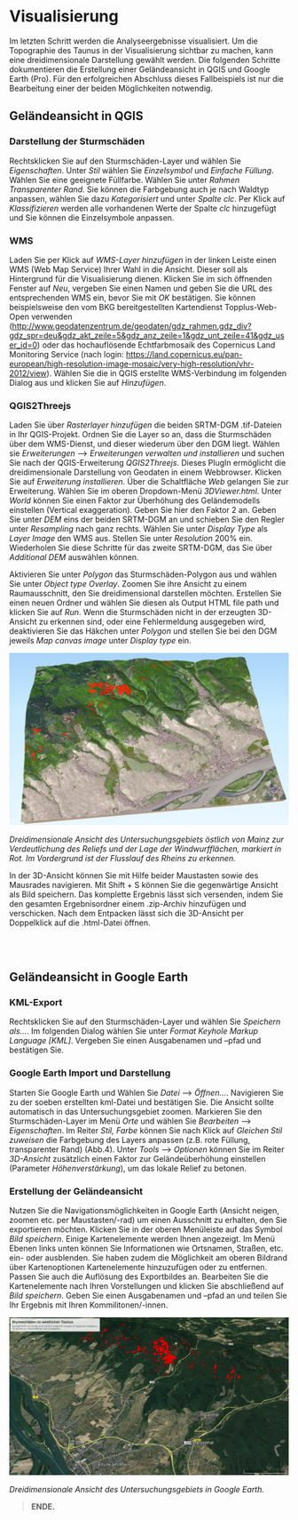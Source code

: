 # Visualisierung

Im letzten Schritt werden die Analyseergebnisse visualisiert. Um die Topographie des Taunus in der Visualisierung sichtbar zu machen, kann eine dreidimensionale Darstellung gewählt werden. Die folgenden Schritte dokumentieren die Erstellung einer Geländeansicht in QGIS und Google Earth (Pro). Für den erfolgreichen Abschluss dieses Fallbeispiels ist nur die Bearbeitung einer der beiden Möglichkeiten notwendig.

## Geländeansicht in QGIS
### Darstellung der Sturmschäden
Rechtsklicken Sie auf den Sturmschäden-Layer und wählen Sie *Eigenschaften*. Unter *Stil* wählen Sie *Einzelsymbol* und *Einfache Füllung*. Wählen Sie eine geeignete Füllfarbe. Wählen Sie unter *Rahmen* *Transparenter Rand*. Sie können die Farbgebung auch je nach Waldtyp anpassen, wählen Sie dazu *Kategorisiert* und unter *Spalte* *clc*. Per Klick auf *Klassifizieren* werden alle vorhandenen Werte der Spalte *clc* hinzugefügt und Sie können die Einzelsymbole anpassen. 

### WMS 
Laden Sie per Klick auf *WMS-Layer hinzufügen* in der linken Leiste einen WMS (Web Map Service) Ihrer Wahl in die Ansicht. Dieser soll als Hintergrund für die Visualisierung dienen. Klicken Sie im sich öffnenden Fenster auf *Neu*, vergeben Sie einen Namen und geben Sie die URL des entsprechenden WMS ein, bevor Sie mit *OK* bestätigen. Sie können beispielsweise den vom BKG bereitgestellten Kartendienst Topplus-Web-Open verwenden (http://www.geodatenzentrum.de/geodaten/gdz_rahmen.gdz_div?gdz_spr=deu&gdz_akt_zeile=5&gdz_anz_zeile=1&gdz_unt_zeile=41&gdz_user_id=0) oder das hochauflösende Echtfarbmosaik des Copernicus Land Monitoring Service (nach login: https://land.copernicus.eu/pan-european/high-resolution-image-mosaic/very-high-resolution/vhr-2012/view). Wählen Sie die in QGIS erstellte WMS-Verbindung im folgenden Dialog aus und klicken Sie auf *Hinzufügen*. 

### QGIS2Threejs 
Laden Sie über *Rasterlayer hinzufügen* die beiden SRTM-DGM .tif-Dateien in Ihr QGIS-Projekt. Ordnen Sie die Layer so an, dass die Sturmschäden über dem WMS-Dienst, und dieser wiederum über den DGM liegt. Wählen sie *Erweiterungen* --> *Erweiterungen verwalten und installieren* und suchen Sie nach der QGIS-Erweiterung *QGIS2Threejs*. Dieses PlugIn ermöglicht die dreidimensionale Darstellung von Geodaten in einem Webbrowser. Klicken Sie auf *Erweiterung installieren*. Über die Schaltfläche *Web* gelangen Sie zur Erweiterung. Wählen Sie im oberen Dropdown-Menü *3DViewer.html*. Unter *World* können Sie einen Faktor zur Überhöhung des Geländemodells einstellen (Vertical exaggeration). Geben Sie hier den Faktor 2 an. Geben Sie unter *DEM* eins der beiden SRTM-DGM an und schieben Sie den Regler unter *Resampling* nach ganz rechts. Wählen Sie unter *Display Type* als *Layer Image* den WMS aus. Stellen Sie unter *Resolution* 200% ein. Wiederholen Sie diese Schritte für das zweite SRTM-DGM, das Sie über *Additional DEM* auswählen können. 

Aktivieren Sie unter *Polygon* das Sturmschäden-Polygon aus und wählen Sie unter *Object type Overlay*. Zoomen Sie ihre Ansicht zu einem Raumausschnitt, den Sie dreidimensional darstellen möchten. Erstellen Sie einen neuen Ordner und wählen Sie diesen als Output HTML file path und klicken Sie auf *Run*. Wenn die Sturmschäden nicht in der erzeugten 3D-Ansicht zu erkennen sind, oder eine Fehlermeldung ausgegeben wird, deaktivieren Sie das Häkchen unter *Polygon* und stellen Sie bei den DGM jeweils *Map canvas image* unter *Display type* ein. 

![QGIS2Threejs](/pages/09.Geovisualisierung/QGIS2Threejs_output.png)

*Dreidimensionale Ansicht des Untersuchungsgebiets östlich von Mainz zur Verdeutlichung des Reliefs und der Lage der Windwurfflächen, markiert in Rot. Im Vordergrund ist der Flusslauf des Rheins zu erkennen.*

In der 3D-Ansicht können Sie mit Hilfe beider Maustasten sowie des Mausrades navigieren. Mit Shift + S können Sie die gegenwärtige Ansicht als Bild speichern. Das komplette Ergebnis lässt sich versenden, indem Sie den gesamten Ergebnisordner einem .zip-Archiv hinzufügen und verschicken. Nach dem Entpacken lässt sich die 3D-Ansicht per Doppelklick auf die .html-Datei öffnen.

<br><br>

## Geländeansicht in Google Earth
### KML-Export
Rechtsklicken Sie auf den Sturmschäden-Layer und wählen Sie *Speichern als…*. Im folgenden Dialog wählen Sie unter *Format Keyhole Markup Language [KML]*. Vergeben Sie einen Ausgabenamen und –pfad und bestätigen Sie. 

### Google Earth Import und Darstellung
Starten Sie Google Earth und Wählen Sie *Datei* --> *Öffnen…*. Navigieren Sie zu der soeben erstellten kml-Datei und bestätigen Sie. Die Ansicht sollte automatisch in das Untersuchungsgebiet zoomen. Markieren Sie den Sturmschäden-Layer im Menü *Orte* und wählen Sie *Bearbeiten* --> *Eigenschaften*. Im Reiter *Stil, Farbe* können Sie nach Klick auf *Gleichen Stil zuweisen* die Farbgebung des Layers anpassen (z.B. rote Füllung, transparenter Rand) (Abb.4). Unter *Tools* --> *Optionen* können Sie im Reiter *3D-Ansicht* zusätzlich einen Faktor zur Geländeüberhöhung einstellen (Parameter *Höhenverstärkung*), um das lokale Relief zu betonen.

### Erstellung der Geländeansicht
Nutzen Sie die Navigationsmöglichkeiten in Google Earth (Ansicht neigen, zoomen etc. per Maustasten/-rad) um einen Ausschnitt zu erhalten, den Sie exportieren möchten. Klicken Sie in der oberen Menüleiste auf das Symbol *Bild speichern*. Einige Kartenelemente werden Ihnen angezeigt. Im Menü Ebenen links unten können Sie Informationen wie Ortsnamen, Straßen, etc. ein- oder ausblenden. Sie haben zudem die Möglichkeit am oberen Bildrand über Kartenoptionen Kartenelemente hinzuzufügen oder zu entfernen. Passen Sie auch die Auflösung des Exportbildes an. Bearbeiten Sie die Kartenelemente nach Ihren Vorstellungen und klicken Sie abschließend auf *Bild speichern*. Geben Sie einen Ausgabenamen und –pfad an und teilen Sie Ihr Ergebnis mit Ihren Kommilitonen/-innen.

![GoogleEarth](/pages/09.Geovisualisierung/Google_Earth_Export_2.png)

*Dreidimensionale Ansicht des Untersuchungsgebiets in Google Earth.*

> __ENDE.__  
   
  
